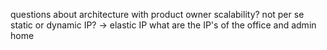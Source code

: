 questions about architecture with product owner
scalability? not per se
static or dynamic IP? -> elastic IP
what are the IP's of the office and admin home